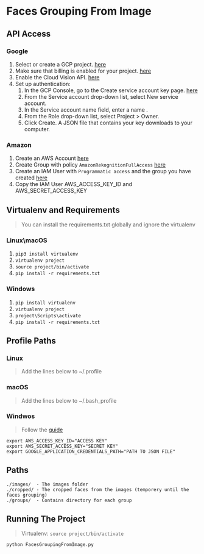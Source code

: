 # **Faces Grouping From Image**
## **API Access**
### Google
1. Select or create a GCP project. [here](https://console.cloud.google.com/cloud-resource-manager?_ga=2.38538282.-822335999.1544290095)
2. Make sure that billing is enabled for your project. [here](https://cloud.google.com/billing/docs/how-to/modify-project)
3. Enable the Cloud Vision API. [here](https://console.cloud.google.com/flows/enableapi?apiid=vision-json.googleapis.com&_ga=2.105122826.-822335999.1544290095)
4. Set up authentication:
   1. In the GCP Console, go to the Create service account key page. [here](https://console.cloud.google.com/apis/credentials/serviceaccountkey?_ga=2.52249888.-822335999.1544290095)
   2. From the Service account drop-down list, select New service account.
   3. In the Service account name field, enter a name .
   4. From the Role drop-down list, select Project > Owner.
   5. Click Create. A JSON file that contains your key downloads to your computer.

### Amazon
1. Create an AWS Account [here](https://aws.amazon.com/)
2. Create Group with policy `AmazonRekognitionFullAccess` [here](https://console.aws.amazon.com/iam/home#/groups)
3. Create an IAM User with `Programmatic access` and the group you have created [here](https://console.aws.amazon.com/iam/home#/users)
4. Copy the IAM User AWS_ACCESS_KEY_ID and AWS_SECRET_ACCESS_KEY


## **Virtualenv and Requirements**
> You can install the requirements.txt globally and ignore the virtualenv

### Linux\macOS
1. ```pip3 install virtualenv```
2. ```virtualenv project```
3. ```source project/bin/activate```
4. ```pip install -r requirements.txt```

### Windows
1. ```pip install virtualenv```
2. ```virtualenv project```
3. ```project\Scripts\activate```
4. ```pip install -r requirements.txt```

## **Profile Paths**
### Linux
> Add the lines below to ~/.profile

### macOS
> Add the lines below to ~/.bash_profile

### Windwos
> Follow the [guide](http://www.forbeslindesay.co.uk/post/42833119552/permanently-set-environment-variables-on-windows)

```
export AWS_ACCESS_KEY_ID="ACCESS KEY"
export AWS_SECRET_ACCESS_KEY="SECRET KEY"
export GOOGLE_APPLICATION_CREDENTIALS_PATH="PATH TO JSON FILE"
```

## **Paths**
```
./images/  - The images folder
./cropped/ - The cropped faces from the images (temporery until the faces grouping)
./groups/  - Contains directory for each group
```

## **Running The Project**
>  Virtualenv: ```source project/bin/activate```

```python FacesGroupingFromImage.py```
